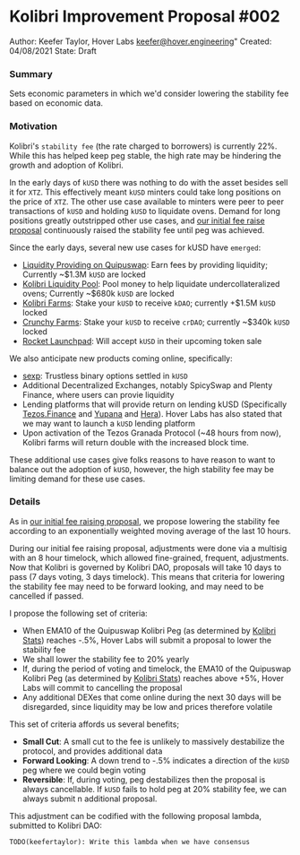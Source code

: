 # Kolibri Improvement Proposal #002

Author: Keefer Taylor, Hover Labs <keefer@hover.engineering>"
Created: 04/08/2021
State: Draft

### Summary

Sets economic parameters in which we'd consider lowering the stability fee based on economic data.

### Motivation

Kolibri's `stability fee` (the rate charged to borrowers) is currently 22%. While this has helped keep peg stable, the high rate may be hindering the growth and adoption of Kolibri. 

In the early days of `kUSD` there was nothing to do with the asset besides sell it for `XTZ`. This effectively meant `kUSD` minters could take long positions on the price of `XTZ`. The other use case available to minters were peer to peer transactions of `kUSD` and holding `kUSD` to liquidate ovens. Demand for long positions greatly outstripped other use cases, and [our initial fee raise proposal](https://forum.tezosagora.org/t/kolibri-governance-proposal-6-continuous-increase-of-the-stability-fee-to-reach-peg/2851) continuously raised the stability fee until peg was achieved. 

Since the early days, several new use cases for kUSD have `emerged`:
- [Liquidity Providing on Quipuswap](https://analytics.quipuswap.com/pairs/KT1K4EwTpbvYN9agJdjpyJm4ZZdhpUNKB3F6): Earn fees by providing liquidity; Currently ~$1.3M `kUSD` are locked
- [Kolibri Liquidity Pool](https://kolibri.finance/liquidity-pool): Pool money to help liquidate undercollateralized ovens; Currently ~$680k `kUSD` are locked
- [Kolibri Farms](https://kolibri.finance/farming): Stake your `kUSD` to receive `kDAO`; currently +$1.5M `kUSD` locked
- [Crunchy Farms](https://app.crunchy.network/#/farms): Stake your `kUSD` to receive `crDAO`; currently ~$340k `kUSD` locked
- [Rocket Launchpad](https://twitter.com/Rocketlaunchpd/status/1422394040839024641?s=20): Will accept `kUSD` in their upcoming token sale

We also anticipate new products coming online, specifically:
- [sexp](https://gitlab.com/smartcontractlabs/sexp-binary-options/-/blob/master/README.md): Trustless binary options settled in `kUSD`
- Additional Decentralized Exchanges, notably SpicySwap and Plenty Finance, where users can provie liquidity
- Lending platforms that will provide return on lending kUSD (Specifically [Tezos.Finance](https://tezos.finance/) and [Yupana](https://yupana.finance/) and [Hera](https://docs.heranetwork.co/#2-2-lending)). Hover Labs has also stated that we may want to launch a `kUSD` lending platform
- Upon activation of the Tezos Granada Protocol (~48 hours from now), Kolibri farms will return double with the increased block time. 

These additional use cases give folks reasons to have reason to want to balance out the adoption of `kUSD`, however, the high stability fee may be limiting demand for these use cases.

### Details

As in [our initial fee raising proposal](https://forum.tezosagora.org/t/kolibri-governance-proposal-6-continuous-increase-of-the-stability-fee-to-reach-peg/2851), we propose lowering the stability fee according to an exponentially weighted moving average of the last 10 hours. 

During our initial fee raising proposal, adjustments were done via a multisig with an 8 hour timelock, which allowed fine-grained, frequent, adjustments. Now that Kolibri is governed by Kolibri DAO, proposals will take 10 days to pass (7 days voting, 3 days timelock). This means that criteria for lowering the stability fee may need to be forward looking, and may need to be cancelled if passed. 

I propose the following set of criteria:
- When EMA10 of the Quipuswap Kolibri Peg (as determined by [Kolibri Stats](https://p.datadoghq.com/sb/e72980047-41e546b0c453a72015620c4d8002646b?theme=dark&tile_size=xl&tpl_var_network=mainnet&from_ts=1627510220124&to_ts=1628115020124&live=true)) reaches -.5%, Hover Labs will submit a proposal to lower the stability fee
- We shall lower the stability fee to 20% yearly
- If, during the period of voting and timelock, the EMA10 of the Quipuswap Kolibri Peg (as determined by [Kolibri Stats](https://p.datadoghq.com/sb/e72980047-41e546b0c453a72015620c4d8002646b?theme=dark&tile_size=xl&tpl_var_network=mainnet&from_ts=1627510220124&to_ts=1628115020124&live=true)) reaches above +5%, Hover Labs will commit to cancelling the proposal
- Any additional DEXes that come online during the next 30 days will be disregarded, since liquidity may be low and prices therefore volatile

This set of criteria affords us several benefits;
- **Small Cut**: A small cut to the fee is unlikely to massively destabilize the protocol, and provides additional data
- **Forward Looking**: A down trend to -.5% indicates a direction of the `kUSD` peg where we could begin voting
- **Reversible**: If, during voting, peg destabilizes then the proposal is always cancellable. If `kUSD` fails to hold peg at 20% stability fee, we can always submit n additional proposal. 

This adjustment can be codified with the following proposal lambda, submitted to Kolibri DAO:
```
TODO(keefertaylor): Write this lambda when we have consensus
```
